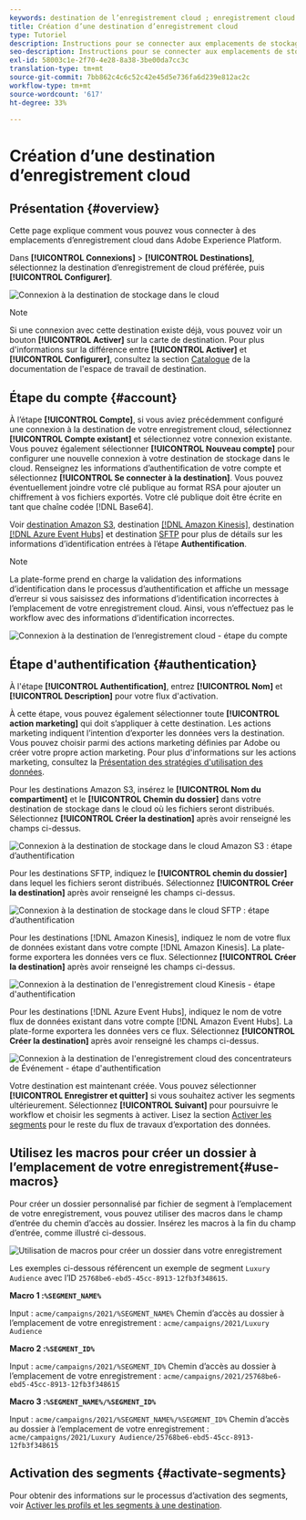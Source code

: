 ```yaml
---
keywords: destination de l’enregistrement cloud ; enregistrement cloud
title: Création d’une destination d’enregistrement cloud
type: Tutoriel
description: Instructions pour se connecter aux emplacements de stockage dans le cloud
seo-description: Instructions pour se connecter aux emplacements de stockage dans le cloud
exl-id: 58003c1e-2f70-4e28-8a38-3be00da7cc3c
translation-type: tm+mt
source-git-commit: 7bb862c4c6c52c42e45d5e736fa6d239e812ac2c
workflow-type: tm+mt
source-wordcount: '617'
ht-degree: 33%

---
```


# Création d’une destination d’enregistrement cloud

## Présentation {#overview}

Cette page explique comment vous pouvez vous connecter à des emplacements d’enregistrement cloud dans Adobe Experience Platform.

Dans **[!UICONTROL Connexions]** > **[!UICONTROL Destinations]**, sélectionnez la destination d’enregistrement de cloud préférée, puis **[!UICONTROL Configurer]**.

![Connexion à la destination de stockage dans le cloud](../../assets/catalog/cloud-storage/workflow/connect.png)

>[!NOTE]
>
>Si une connexion avec cette destination existe déjà, vous pouvez voir un bouton **[!UICONTROL Activer]** sur la carte de destination. Pour plus d&#39;informations sur la différence entre **[!UICONTROL Activer]** et **[!UICONTROL Configurer]**, consultez la section [Catalogue](../../ui/destinations-workspace.md#catalog) de la documentation de l&#39;espace de travail de destination.

## Étape du compte {#account}

À l’étape **[!UICONTROL Compte]**, si vous aviez précédemment configuré une connexion à la destination de votre enregistrement cloud, sélectionnez **[!UICONTROL Compte existant]** et sélectionnez votre connexion existante. Vous pouvez également sélectionner **[!UICONTROL Nouveau compte]** pour configurer une nouvelle connexion à votre destination de stockage dans le cloud. Renseignez les informations d’authentification de votre compte et sélectionnez **[!UICONTROL Se connecter à la destination]**. Vous pouvez éventuellement joindre votre clé publique au format RSA pour ajouter un chiffrement à vos fichiers exportés. Votre clé publique doit être écrite en tant que chaîne codée [!DNL Base64].

Voir [destination Amazon S3](./amazon-s3.md), destination [[!DNL Amazon Kinesis]](./amazon-kinesis.md), destination [[!DNL Azure Event Hubs]](./azure-event-hubs.md) et destination [SFTP](./sftp.md) pour plus de détails sur les informations d’identification entrées à l’étape **Authentification**.

>[!NOTE]
>
>La plate-forme prend en charge la validation des informations d’identification dans le processus d’authentification et affiche un message d’erreur si vous saisissez des informations d’identification incorrectes à l’emplacement de votre enregistrement cloud. Ainsi, vous n’effectuez pas le workflow avec des informations d’identification incorrectes.

![Connexion à la destination de l’enregistrement cloud - étape du compte](../../assets/catalog/cloud-storage/workflow/destination-account.png)

## Étape d&#39;authentification {#authentication}

À l&#39;étape **[!UICONTROL Authentification]**, entrez **[!UICONTROL Nom]** et **[!UICONTROL Description]** pour votre flux d&#39;activation.

À cette étape, vous pouvez également sélectionner toute **[!UICONTROL action marketing]** qui doit s’appliquer à cette destination. Les actions marketing indiquent l’intention d’exporter les données vers la destination. Vous pouvez choisir parmi des actions marketing définies par Adobe ou créer votre propre action marketing. Pour plus d&#39;informations sur les actions marketing, consultez la [Présentation des stratégies d&#39;utilisation des données](../../../data-governance/policies/overview.md).

Pour les destinations Amazon S3, insérez le **[!UICONTROL Nom du compartiment]** et le **[!UICONTROL Chemin du dossier]** dans votre destination de stockage dans le cloud où les fichiers seront distribués. Sélectionnez **[!UICONTROL Créer la destination]** après avoir renseigné les champs ci-dessus.

![Connexion à la destination de stockage dans le cloud Amazon S3 : étape d’authentification](../../assets/catalog/cloud-storage/workflow/amazon-s3-setup.png)

Pour les destinations SFTP, indiquez le **[!UICONTROL chemin du dossier]** dans lequel les fichiers seront distribués. Sélectionnez **[!UICONTROL Créer la destination]** après avoir renseigné les champs ci-dessus.

![Connexion à la destination de stockage dans le cloud SFTP : étape d’authentification](../../assets/catalog/cloud-storage/workflow/sftp-setup.png)

Pour les destinations [!DNL Amazon Kinesis], indiquez le nom de votre flux de données existant dans votre compte [!DNL Amazon Kinesis]. La plate-forme exportera les données vers ce flux. Sélectionnez **[!UICONTROL Créer la destination]** après avoir renseigné les champs ci-dessus.

![Connexion à la destination de l&#39;enregistrement cloud Kinesis - étape d&#39;authentification](../../assets/catalog/cloud-storage/workflow/kinesis-setup.png)

Pour les destinations [!DNL Azure Event Hubs], indiquez le nom de votre flux de données existant dans votre compte [!DNL Amazon Event Hubs]. La plate-forme exportera les données vers ce flux. Sélectionnez **[!UICONTROL Créer la destination]** après avoir renseigné les champs ci-dessus.

![Connexion à la destination de l&#39;enregistrement cloud des concentrateurs de Événement - étape d&#39;authentification](../../assets/catalog/cloud-storage/workflow/event-hubs-setup.png)

Votre destination est maintenant créée. Vous pouvez sélectionner **[!UICONTROL Enregistrer et quitter]** si vous souhaitez activer les segments ultérieurement. Sélectionnez **[!UICONTROL Suivant]** pour poursuivre le workflow et choisir les segments à activer. Lisez la section [Activer les segments](#activate-segments) pour le reste du flux de travaux d’exportation des données.

## Utilisez les macros pour créer un dossier à l’emplacement de votre enregistrement{#use-macros}

Pour créer un dossier personnalisé par fichier de segment à l’emplacement de votre enregistrement, vous pouvez utiliser des macros dans le champ d’entrée du chemin d’accès au dossier. Insérez les macros à la fin du champ d’entrée, comme illustré ci-dessous.

![Utilisation de macros pour créer un dossier dans votre enregistrement](../../assets/catalog/cloud-storage/workflow/macros-folder-path.png)

Les exemples ci-dessous référencent un exemple de segment `Luxury Audience` avec l’ID `25768be6-ebd5-45cc-8913-12fb3f348615`.

**Macro 1 :`%SEGMENT_NAME%`**

Input : `acme/campaigns/2021/%SEGMENT_NAME%`
Chemin d’accès au dossier à l’emplacement de votre enregistrement : `acme/campaigns/2021/Luxury Audience`

**Macro 2 :`%SEGMENT_ID%`**

Input : `acme/campaigns/2021/%SEGMENT_ID%`
Chemin d’accès au dossier à l’emplacement de votre enregistrement : `acme/campaigns/2021/25768be6-ebd5-45cc-8913-12fb3f348615`

**Macro 3 :`%SEGMENT_NAME%/%SEGMENT_ID%`**

Input : `acme/campaigns/2021/%SEGMENT_NAME%/%SEGMENT_ID%`
Chemin d’accès au dossier à l’emplacement de votre enregistrement : `acme/campaigns/2021/Luxury Audience/25768be6-ebd5-45cc-8913-12fb3f348615`



## Activation des segments {#activate-segments}

Pour obtenir des informations sur le processus d’activation des segments, voir [Activer les profils et les segments à une destination](../../ui/activate-destinations.md).
